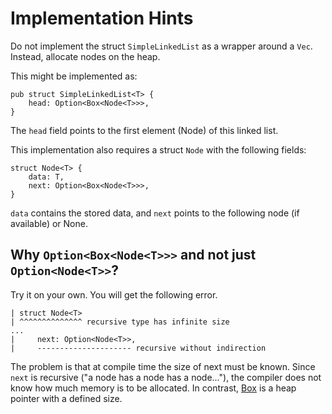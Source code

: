 # Implementation Hints

Do not implement the struct `SimpleLinkedList` as a wrapper around a `Vec`. Instead, allocate nodes on the heap.

This might be implemented as:

```
pub struct SimpleLinkedList<T> {
    head: Option<Box<Node<T>>>,
}
```

The `head` field points to the first element (Node) of this linked list.

This implementation also requires a struct `Node` with the following fields:

```
struct Node<T> {
    data: T,
    next: Option<Box<Node<T>>>,
}
```

`data` contains the stored data, and `next` points to the following node (if available) or None.

## Why `Option<Box<Node<T>>>` and not just `Option<Node<T>>`?

Try it on your own. You will get the following error.

```
| struct Node<T>
| ^^^^^^^^^^^^^^ recursive type has infinite size
...
|     next: Option<Node<T>>,
|     --------------------- recursive without indirection
```

The problem is that at compile time the size of next must be known.
Since `next` is recursive ("a node has a node has a node..."), the compiler does not know how much memory is to be allocated.
In contrast, [Box](https://doc.rust-lang.org/std/boxed/) is a heap pointer with a defined size.

